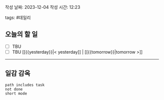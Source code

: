
작성 날짜: 2023-12-04
작성 시간: 12:23

tags: #데일리

## 오늘의 할 일
- [ ] TBU  
- [ ] TBU
[[{{yesterday}}|< yesterday]] | [[{{tomorrow}}|tomorrow >]]  
  
---  
## 일감 감옥  
```tasks  
path includes task  
not done  
short mode  
```